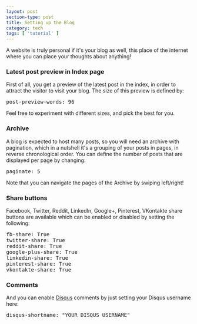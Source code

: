 ```yaml
---
layout: post
section-type: post
title: Setting up the Blog
category: tech
tags: [ 'tutorial' ]
---
```


A website is truly personal if it's your blog as well, this place of the internet where you can place your thoughts about anything!

### Latest post preview in Index page

First of all, you get a preview of the latest post in the index, in order to attract the visitor to visit your blog. The size of this preview is defined by:

<pre style="text-align: left">
post-preview-words: 96
</pre>

Feel free to experiment with different sizes, and pick the best for you.

### Archive

A blog is expected to host many posts, so you will need an archive with pagination,
which in a nutshell it's a grouping of your posts in pages, in reverse chronological
order. You can define the number of posts that are displayed per page by changing:

<pre style="text-align: left">
paginate: 5
</pre>

Note that you can navigate the pages of the Archive by swiping left/right!

### Share buttons

Facebook, Twitter, Reddit, LinkedIn, Google+, Pinterest, VKontakte share buttons are available which can be enabled or disabled by setting the following:

<pre style="text-align: left">
fb-share: True
twitter-share: True
reddit-share: True
google-plus-share: True
linkedin-share: True
pinterest-share: True
vkontakte-share: True
</pre>

### Comments

And you can enable <a href="http://www.disqus.com" target="blank">Disqus</a> comments by just setting your Disqus username here:

<pre style="text-align: left">
disqus-shortname: "YOUR DISQUS USERNAME"
</pre>
